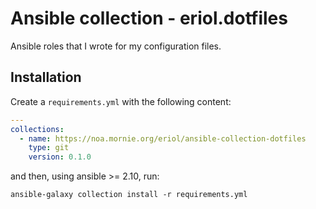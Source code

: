 # Ansible collection - eriol.dotfiles

Ansible roles that I wrote for my configuration files.

## Installation

Create a `requirements.yml` with the following content:

```yaml
---
collections:
  - name: https://noa.mornie.org/eriol/ansible-collection-dotfiles
    type: git
    version: 0.1.0
```

and then, using ansible >= 2.10, run:

```
ansible-galaxy collection install -r requirements.yml
```

